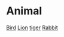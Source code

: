 # Animal 
<a href="bird.html">Bird</a>
<a href="lion.html">Lion</a>
<a href = "tiger.html">tiger</a>
<a href ="fluffyRabbit.html">Rabbit</a>